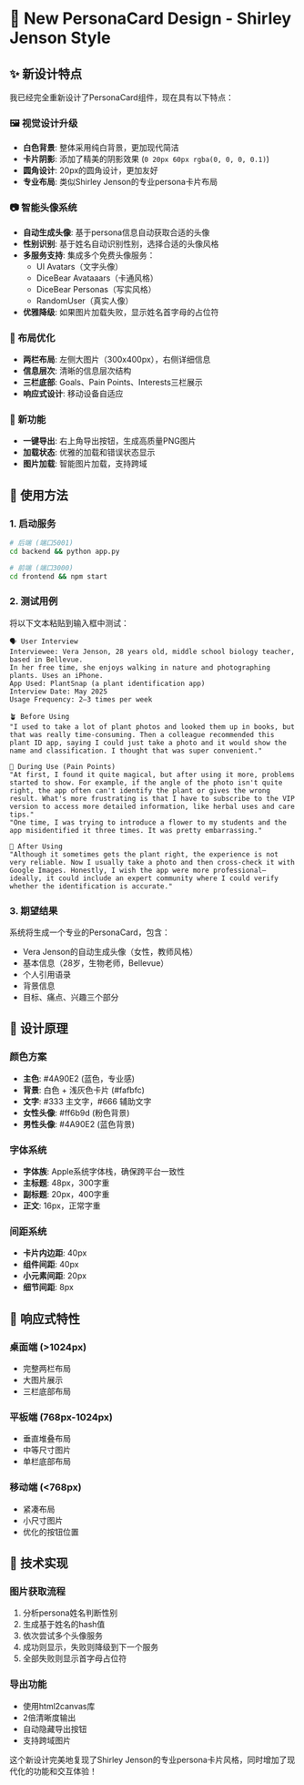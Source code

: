 # 🎨 New PersonaCard Design - Shirley Jenson Style

## ✨ 新设计特点

我已经完全重新设计了PersonaCard组件，现在具有以下特点：

### 🖼️ 视觉设计升级
- **白色背景**: 整体采用纯白背景，更加现代简洁
- **卡片阴影**: 添加了精美的阴影效果 (`0 20px 60px rgba(0, 0, 0, 0.1)`)
- **圆角设计**: 20px的圆角设计，更加友好
- **专业布局**: 类似Shirley Jenson的专业persona卡片布局

### 📷 智能头像系统
- **自动生成头像**: 基于persona信息自动获取合适的头像
- **性别识别**: 基于姓名自动识别性别，选择合适的头像风格
- **多服务支持**: 集成多个免费头像服务：
  - UI Avatars（文字头像）
  - DiceBear Avataaars（卡通风格）
  - DiceBear Personas（写实风格）
  - RandomUser（真实人像）
- **优雅降级**: 如果图片加载失败，显示姓名首字母的占位符

### 🎯 布局优化
- **两栏布局**: 左侧大图片（300x400px），右侧详细信息
- **信息层次**: 清晰的信息层次结构
- **三栏底部**: Goals、Pain Points、Interests三栏展示
- **响应式设计**: 移动设备自适应

### 🔧 新功能
- **一键导出**: 右上角导出按钮，生成高质量PNG图片
- **加载状态**: 优雅的加载和错误状态显示
- **图片加载**: 智能图片加载，支持跨域

## 🚀 使用方法

### 1. 启动服务
```bash
# 后端 (端口5001)
cd backend && python app.py

# 前端 (端口3000)
cd frontend && npm start
```

### 2. 测试用例
将以下文本粘贴到输入框中测试：

```
🗣 User Interview  
Interviewee: Vera Jenson, 28 years old, middle school biology teacher, based in Bellevue. 
In her free time, she enjoys walking in nature and photographing plants. Uses an iPhone. 
App Used: PlantSnap (a plant identification app) 
Interview Date: May 2025 
Usage Frequency: 2–3 times per week

🪴 Before Using 
"I used to take a lot of plant photos and looked them up in books, but that was really time-consuming. Then a colleague recommended this plant ID app, saying I could just take a photo and it would show the name and classification. I thought that was super convenient."

📱 During Use (Pain Points) 
"At first, I found it quite magical, but after using it more, problems started to show. For example, if the angle of the photo isn't quite right, the app often can't identify the plant or gives the wrong result. What's more frustrating is that I have to subscribe to the VIP version to access more detailed information, like herbal uses and care tips." 
"One time, I was trying to introduce a flower to my students and the app misidentified it three times. It was pretty embarrassing."

🧾 After Using 
"Although it sometimes gets the plant right, the experience is not very reliable. Now I usually take a photo and then cross-check it with Google Images. Honestly, I wish the app were more professional—ideally, it could include an expert community where I could verify whether the identification is accurate."
```

### 3. 期望结果
系统将生成一个专业的PersonaCard，包含：
- Vera Jenson的自动生成头像（女性，教师风格）
- 基本信息（28岁，生物老师，Bellevue）
- 个人引用语录
- 背景信息
- 目标、痛点、兴趣三个部分

## 🎨 设计原理

### 颜色方案
- **主色**: #4A90E2 (蓝色，专业感)
- **背景**: 白色 + 浅灰色卡片 (#fafbfc)
- **文字**: #333 主文字，#666 辅助文字
- **女性头像**: #ff6b9d (粉色背景)
- **男性头像**: #4A90E2 (蓝色背景)

### 字体系统
- **字体族**: Apple系统字体栈，确保跨平台一致性
- **主标题**: 48px，300字重
- **副标题**: 20px，400字重  
- **正文**: 16px，正常字重

### 间距系统
- **卡片内边距**: 40px
- **组件间距**: 40px
- **小元素间距**: 20px
- **细节间距**: 8px

## 📱 响应式特性

### 桌面端 (>1024px)
- 完整两栏布局
- 大图片展示
- 三栏底部布局

### 平板端 (768px-1024px)
- 垂直堆叠布局
- 中等尺寸图片
- 单栏底部布局

### 移动端 (<768px)
- 紧凑布局
- 小尺寸图片
- 优化的按钮位置

## 🔄 技术实现

### 图片获取流程
1. 分析persona姓名判断性别
2. 生成基于姓名的hash值
3. 依次尝试多个头像服务
4. 成功则显示，失败则降级到下一个服务
5. 全部失败则显示首字母占位符

### 导出功能
- 使用html2canvas库
- 2倍清晰度输出
- 自动隐藏导出按钮
- 支持跨域图片

这个新设计完美地复现了Shirley Jenson的专业persona卡片风格，同时增加了现代化的功能和交互体验！ 